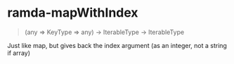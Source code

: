 # ramda-mapWithIndex

> (any => KeyType => any) -> IterableType -> IterableType

Just like map, but gives back the index argument (as an integer, not a string if array)
